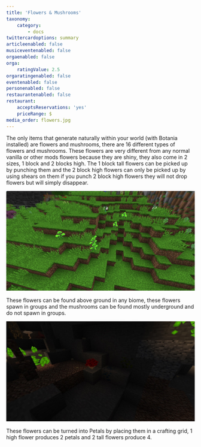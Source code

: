 ```yaml
---
title: 'Flowers & Mushrooms'
taxonomy:
    category:
        - docs
twittercardoptions: summary
articleenabled: false
musiceventenabled: false
orgaenabled: false
orga:
    ratingValue: 2.5
orgaratingenabled: false
eventenabled: false
personenabled: false
restaurantenabled: false
restaurant:
    acceptsReservations: 'yes'
    priceRange: $
media_order: flowers.jpg
---
```


The only items that generate naturally within your world (with Botania installed) are flowers and mushrooms, there are 16 different types of flowers and mushrooms. These flowers are very different from any normal vanilla or other mods flowers because they are shiny, they also come in 2 sizes, 1 block and 2 blocks high. The 1 block tall flowers can be picked up by punching them and the 2 block high flowers can only be picked up by using shears on them if you punch 2 block high flowers they will not drop flowers but will simply disappear.

![](flowers.jpg)

These flowers can be found above ground in any biome, these flowers spawn in groups and the mushrooms can be found mostly underground and do not spawn in groups. 

![](mushroom.jpg)

These flowers can be turned into Petals by placing them in a crafting grid, 1 high flower produces 2 petals and 2 tall flowers produce 4. 